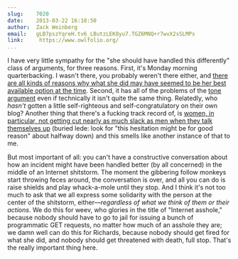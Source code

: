 ```yaml
---
slug:    7020
date:    2013-03-22 16:18:50
author:  Zack Weinberg
email:   gLB7pszYqreH.tv6_LButzLEK8yu7.TGZ6MNQ+r7wvX2sSLMPs
link:     https://www.owlfolio.org/
...
```


I have very little sympathy for the "she should have handled this
differently" class of arguments, for three reasons.  First, it's
Monday morning quarterbacking.  I wasn't there, you probably weren't
there either, and <a
href="http://subfictional.com/2013/03/22/bold-ideas-uttered-publicly/">there
are all kinds of reasons why what she did may have seemed to be her
best available option at the time</a>.  Second, it has all of the
problems of the <a
href="http://geekfeminism.wikia.com/wiki/Tone_argument">tone
argument</a> even if technically it isn't quite the same thing.
Relatedly, who <i>hasn't</i> gotten a little self-righteous and
self-congratulatory on their own blog?  Another thing that there's a
fucking track record of, is <a
href="http://www.npr.org/2011/02/14/133599768/ask-for-a-raise-most-women-hesitate">women,
in particular, not getting cut nearly as much slack as men when they
talk themselves up</a> (buried lede: look for "this hesitation might
be for good reason" about halfway down) and this smells like another
instance of that to me.

But most important of all: you can't have a constructive conversation
about how an incident might have been handled better (by all
concerned) in the middle of an Internet shitstorm.  The moment the
gibbering follow monkeys start throwing feces around, the conversation
is over, and all you can do is raise shields and play whack-a-mole
until they stop.  And I think it's not too much to ask that we all
express some solidarity with the person at the center of the
shitstorm, either&mdash;<i>regardless of what we think of them or
their actions</i>.  We do this for weev, who glories in the title of
"Internet asshole," because nobody should have to go to jail for
issuing a bunch of programmatic GET requests, no matter how much of an
asshole they are; we damn well can do this for Richards, because
nobody should get fired for what she did, and nobody should get
threatened with death, full stop.  That's the really important thing
here.
